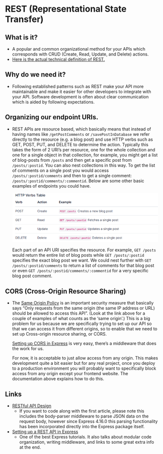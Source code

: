 # REST (Representational State Transfer)

## What is it?
- A popular and common organizational method for your APIs which corresponds with CRUD (Create, Read, Update, and Delete) actions.
- [Here is the actual technical definition of REST.](https://en.wikipedia.org/wiki/Representational_state_transfer)

## Why do we need it?
- Following established patterns such as REST make your API more maintainable and make it easier for other developers to integrate with your API. Software development is often about clear communication which is aided by following expectations.

## Organizing our endpoint URIs.
- REST APIs are resource based, which basically means that instead of having names like `/getPostComments` or `/savePostInDatabase` we refer directly to the resource (e.g. a blog post) and use HTTP verbs such as GET, POST, PUT, and DELETE to determine the action. Typically this takes the form of 2 URI’s per resource, one for the whole collection and one for a single object in that collection, for example, you might get a list of blog-posts from `/posts` and then get a specific post from `/posts/:postid`. You can also nest collections in this way. To get the list of comments on a single post you would access `/posts/:postid/comments` and then to get a single comment: `/posts/:postid/comments/:commentid`. Below are some other basic examples of endpoints you could have.
    
    ![alt text](images/BasicEndpoints.png)

    Each part of an API URI specifies the resource. For example, `GET /posts` would return the entire list of blog posts while `GET /posts/:postid` specifies the exact blog post we want. We could nest further with `GET /posts/:postid/comments` to return a list of comments for that blog post or even `GET /posts/:postid/comments/:commentid` for a very specific blog post comment.

## CORS (Cross-Origin Resource Sharing)
- The [Same Origin Policy](https://developer.mozilla.org/en-US/docs/Web/Security/Same-origin_policy) is an important security measure that basically says “Only requests from the same origin (the same IP address or URL) should be allowed to access this API”. (Look at the link above for a couple of examples of what counts as the ‘same origin’.) This is a big problem for us because we are specifically trying to set up our API so that we can access it from different origins, so to enable that we need to set up Cross-origin resource sharing, or CORS.

    [Setting up CORS in Express](https://expressjs.com/en/resources/middleware/cors.html#enabling-cors-pre-flight) is very easy, there’s a middleware that does the work for us.

    For now, it is acceptable to just allow access from any origin. This makes development quite a bit easier but for any real project, once you deploy to a production environment you will probably want to specifically block access from any origin except your frontend website. The documentation above explains how to do this.

## Links
- [RESTful API Design](https://stackoverflow.blog/2020/03/02/best-practices-for-rest-api-design)
    - If you want to code along with the first article, please note this includes the body-parser middleware to parse JSON data on the request body, however since Express 4.16.0 this parsing functionality has been incorporated directly into the Express package itself.
- [Setting up a REST API in Express](https://www.robinwieruch.de/node-express-server-rest-api/)
    - One of the best Express tutorials. It also talks about modular code organization, writing middleware, and links to some great extra info at the end.